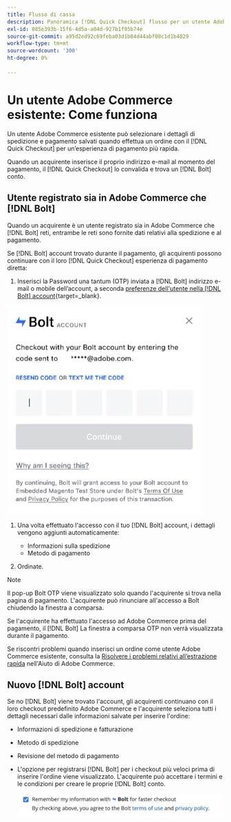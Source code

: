 ```yaml
---
title: Flusso di cassa
description: Panoramica [!DNL Quick Checkout] flusso per un utente Adobe Commerce.
exl-id: 085e393b-15f6-4d5a-a04d-927b1f95b74e
source-git-commit: a95d2ed92c69feba03d1b84d44abf08c1d1b4029
workflow-type: tm+mt
source-wordcount: '300'
ht-degree: 0%

---
```


# Un utente Adobe Commerce esistente: Come funziona

Un utente Adobe Commerce esistente può selezionare i dettagli di spedizione e pagamento salvati quando effettua un ordine con il [!DNL Quick Checkout] per un’esperienza di pagamento più rapida.

Quando un acquirente inserisce il proprio indirizzo e-mail al momento del pagamento, il [!DNL Quick Checkout] lo convalida e trova un [!DNL Bolt] conto.

## Utente registrato sia in Adobe Commerce che [!DNL Bolt]

Quando un acquirente è un utente registrato sia in Adobe Commerce che [!DNL Bolt] reti, entrambe le reti sono fornite dati relativi alla spedizione e al pagamento.

Se [!DNL Bolt] account trovato durante il pagamento, gli acquirenti possono continuare con il loro [!DNL Quick Checkout] esperienza di pagamento diretta:

1. Inserisci la Password una tantum (OTP) inviata a [!DNL Bolt] indirizzo e-mail o mobile dell’account, a seconda [preferenze dell&#39;utente nella [!DNL Bolt] account](https://help.bolt.com/shoppers/account/account-settings/#how-to-set-preferred-login-method){target=_blank}.

![Popup OTP](assets/pop-up.png)

1. Una volta effettuato l&#39;accesso con il tuo [!DNL Bolt] account, i dettagli vengono aggiunti automaticamente:

   - Informazioni sulla spedizione
   - Metodo di pagamento

1. Ordinate.

>[!NOTE]
>
> Il pop-up Bolt OTP viene visualizzato solo quando l&#39;acquirente si trova nella pagina di pagamento. L&#39;acquirente può rinunciare all&#39;accesso a Bolt chiudendo la finestra a comparsa.

Se l&#39;acquirente ha effettuato l&#39;accesso ad Adobe Commerce prima del pagamento, il [!DNL Bolt] La finestra a comparsa OTP non verrà visualizzata durante il pagamento.

Se riscontri problemi quando inserisci un ordine come utente Adobe Commerce esistente, consulta la [Risolvere i problemi relativi all’estrazione rapida](https://support.magento.com/hc/en-us/articles/6909450342541) nell&#39;Aiuto di Adobe Commerce.

## Nuovo [!DNL Bolt] account

Se no [!DNL Bolt] viene trovato l&#39;account, gli acquirenti continuano con il loro checkout predefinito Adobe Commerce e l&#39;acquirente seleziona tutti i dettagli necessari dalle informazioni salvate per inserire l&#39;ordine:

- Informazioni di spedizione e fatturazione
- Metodo di spedizione
- Revisione del metodo di pagamento
- L&#39;opzione per registrarsi [!DNL Bolt] per i checkout più veloci prima di inserire l&#39;ordine viene visualizzato. L&#39;acquirente può accettare i termini e le condizioni per creare le proprie [!DNL Bolt] conto.

   ![Ricorda [!DNL Bolt]](assets/checkbox-remember-bolt.png)
